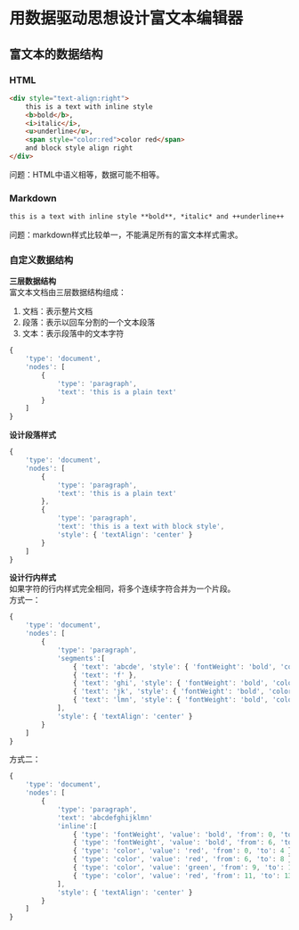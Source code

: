 # 用数据驱动思想设计富文本编辑器

## 富文本的数据结构

### HTML
```html
<div style="text-align:right">
    this is a text with inline style
    <b>bold</b>,
    <i>italic</i>,
    <u>underline</u>,
    <span style="color:red">color red</span>
    and block style align right
</div>
```
问题：HTML中语义相等，数据可能不相等。

### Markdown
```markdown
this is a text with inline style **bold**, *italic* and ++underline++
```
问题：markdown样式比较单一，不能满足所有的富文本样式需求。

### 自定义数据结构

**三层数据结构**  
富文本文档由三层数据结构组成：
1. 文档：表示整片文档
2. 段落：表示以回车分割的一个文本段落
3. 文本：表示段落中的文本字符
```javascript
{
    'type': 'document',
    'nodes': [
        {
            'type': 'paragraph',
            'text': 'this is a plain text'
        }
    ]
}
```

**设计段落样式**  
```javascript
{
    'type': 'document',
    'nodes': [
        {
            'type': 'paragraph',
            'text': 'this is a plain text'
        },
        {
            'type': 'paragraph',
            'text': 'this is a text with block style',
            'style': { 'textAlign': 'center' }
        }
    ]
}
```

**设计行内样式**  
如果字符的行内样式完全相同，将多个连续字符合并为一个片段。  
方式一：  
```javascript
{
    'type': 'document',
    'nodes': [
        {
            'type': 'paragraph',
            'segments':[
                { 'text': 'abcde', 'style': { 'fontWeight': 'bold', 'color': 'red' } },
                { 'text': 'f' },
                { 'text': 'ghi', 'style': { 'fontWeight': 'bold', 'color': 'red' } },
                { 'text': 'jk', 'style': { 'fontWeight': 'bold', 'color': 'green' } },
                { 'text': 'lmn', 'style': { 'fontWeight': 'bold', 'color': 'red' } }
            ],
            'style': { 'textAlign': 'center' }
        }
    ]
}
```
方式二：  
```javascript
{
    'type': 'document',
    'nodes': [
        {
            'type': 'paragraph',
            'text': 'abcdefghijklmn'
            'inline':[
                { 'type': 'fontWeight', 'value': 'bold', 'from': 0, 'to': 4 },
                { 'type': 'fontWeight', 'value': 'bold', 'from': 6, 'to': 13 },
                { 'type': 'color', 'value': 'red', 'from': 0, 'to': 4 },
                { 'type': 'color', 'value': 'red', 'from': 6, 'to': 8 },
                { 'type': 'color', 'value': 'green', 'from': 9, 'to': 10 },
                { 'type': 'color', 'value': 'red', 'from': 11, 'to': 13 }
            ],
            'style': { 'textAlign': 'center' }
        }
    ]
}
```